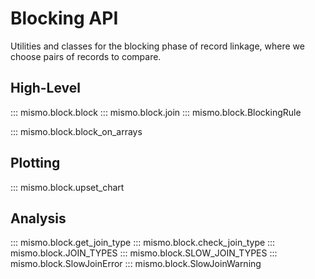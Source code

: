 # Blocking API

Utilities and classes for the blocking phase of record linkage, where
we choose pairs of records to compare.

## High-Level

::: mismo.block.block
::: mismo.block.join
::: mismo.block.BlockingRule
<!-- ::: mismo.block.BlockingRules -->
::: mismo.block.block_on_arrays

## Plotting

::: mismo.block.upset_chart

## Analysis

::: mismo.block.get_join_type
::: mismo.block.check_join_type
::: mismo.block.JOIN_TYPES
::: mismo.block.SLOW_JOIN_TYPES
::: mismo.block.SlowJoinError
::: mismo.block.SlowJoinWarning
